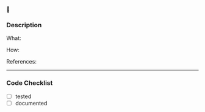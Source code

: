 :sloth:	

### Description
What:

How:

References: 

---

### Code Checklist
- [ ] tested
- [ ] documented
